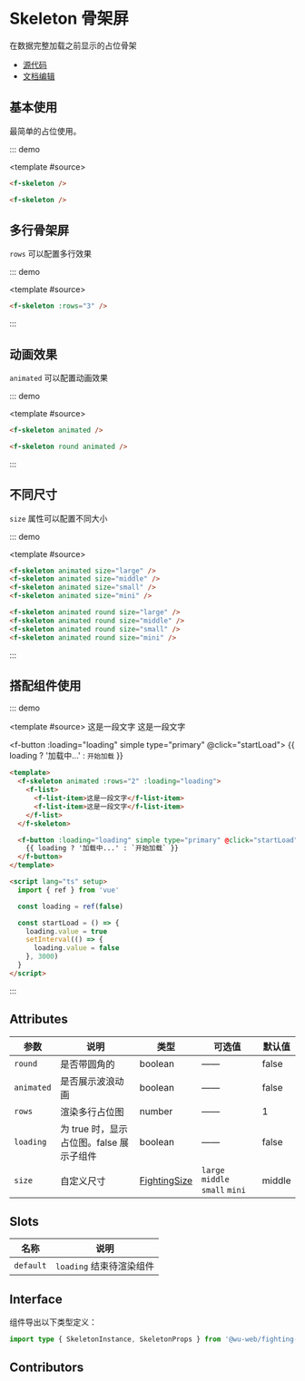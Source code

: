 # Skeleton 骨架屏

在数据完整加载之前显示的占位骨架

- [源代码](https://github.com/FightingDesign/fighting-design/tree/master/packages/fighting-design/skeleton)
- [文档编辑](https://github.com/FightingDesign/fighting-design/blob/master/docs/docs/components/skeleton.md)

## 基本使用

最简单的占位使用。

::: demo

<template #source>
<f-skeleton />
<f-skeleton />
</template>

```html
<f-skeleton />

<f-skeleton />
```

## 多行骨架屏

`rows` 可以配置多行效果

::: demo

<template #source>
<f-skeleton :rows="3" />
</template>

```html
<f-skeleton :rows="3" />
```

:::

## 动画效果

`animated` 可以配置动画效果

::: demo

<template #source>
<f-skeleton animated />
<f-skeleton round animated />
</template>

```html
<f-skeleton animated />

<f-skeleton round animated />
```

:::

## 不同尺寸

`size` 属性可以配置不同大小

::: demo

<template #source>
<f-skeleton animated size="large" />
<f-skeleton animated size="middle" />
<f-skeleton animated size="small" />
<f-skeleton animated size="mini" />

<f-skeleton animated round size="large" />
<f-skeleton animated round size="middle" />
<f-skeleton animated round size="small" />
<f-skeleton animated round size="mini" />
</template>

```html
<f-skeleton animated size="large" />
<f-skeleton animated size="middle" />
<f-skeleton animated size="small" />
<f-skeleton animated size="mini" />

<f-skeleton animated round size="large" />
<f-skeleton animated round size="middle" />
<f-skeleton animated round size="small" />
<f-skeleton animated round size="mini" />
```

:::

## 搭配组件使用

::: demo

<template #source>
<f-skeleton animated :rows="2" :loading="loading">
<f-list>
<f-list-item>这是一段文字</f-list-item>
<f-list-item>这是一段文字</f-list-item>
</f-list>
</f-skeleton>

<f-button :loading="loading" simple type="primary" @click="startLoad">
{{ loading ? '加载中...' : `开始加载` }}
</f-button>
</template>

```html
<template>
  <f-skeleton animated :rows="2" :loading="loading">
    <f-list>
      <f-list-item>这是一段文字</f-list-item>
      <f-list-item>这是一段文字</f-list-item>
    </f-list>
  </f-skeleton>

  <f-button :loading="loading" simple type="primary" @click="startLoad">
    {{ loading ? '加载中...' : `开始加载` }}
  </f-button>
</template>

<script lang="ts" setup>
  import { ref } from 'vue'

  const loading = ref(false)

  const startLoad = () => {
    loading.value = true
    setInterval(() => {
      loading.value = false
    }, 3000)
  }
</script>
```

:::

## Attributes

| 参数       | 说明                                     | 类型                                                               | 可选值                          | 默认值 |
| ---------- | ---------------------------------------- | ------------------------------------------------------------------ | ------------------------------- | ------ |
| `round`    | 是否带圆角的                             | boolean                                                            | ——                              | false  |
| `animated` | 是否展示波浪动画                         | boolean                                                            | ——                              | false  |
| `rows`     | 渲染多行占位图                           | number                                                             | ——                              | 1      |
| `loading`  | 为 true 时，显示占位图。false 展示子组件 | boolean                                                            | ——                              | false  |
| `size`     | 自定义尺寸                               | <a href="/components/interface.html#fightingsize">FightingSize</a> | `large` `middle` `small` `mini` | middle |

## Slots

| 名称      | 说明                     |
| --------- | ------------------------ |
| `default` | `loading` 结束待渲染组件 |

## Interface

组件导出以下类型定义：

```ts
import type { SkeletonInstance, SkeletonProps } from '@wu-web/fighting-design'
```

## Contributors

<a href="https://github.com/Tyh2001" target="_blank">
  <f-avatar round src="https://avatars.githubusercontent.com/u/73180970?v=4" />
</a>

<a href="https://github.com/jxzho" target="_blank">
  <f-avatar round src="https://avatars.githubusercontent.com/u/37285048?v=4" />
</a>

<script setup lang="ts">
  import { ref } from 'vue'

  const loading = ref(false)

  const startLoad = () => {
    loading.value = true
    setInterval(() => {
      loading.value = false
    }, 3000)
  }
</script>
